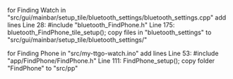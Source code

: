 for Finding Watch
in "src/gui/mainbar/setup_tile/bluetooth_settings/bluetooth_settings.cpp"
add lines
Line 28:
#include "bluetooth_FindPhone.h"
Line 175:
bluetooth_FindPhone_tile_setup();
copy files in "bluetooth_settings" to "src/gui/mainbar/setup_tile/bluetooth_settings/"

for Finding Phone
in "src/my-ttgo-watch.ino"
add lines
Line 53:
#include "app/FindPhone/FindPhone.h"
Line 111:
FindPhone_setup();
copy folder "FindPhone" to "src/pp"


